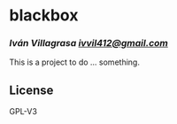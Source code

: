 # blackbox
### _Iván Villagrasa <ivvil412@gmail.com>_

This is a project to do ... something.

## License

GPL-V3

